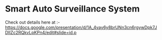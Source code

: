 # Smart Auto Surveillance System

Check out details here at :- https://docs.google.com/presentation/d/1A_4vay6y8brUNn3cn6rgywDpk7JDIIZc2RQkvLpKPn4/edit#slide=id.p
